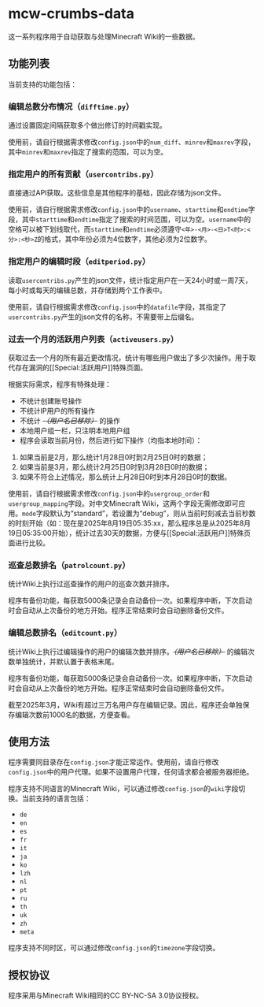 # mcw-crumbs-data
这一系列程序用于自动获取与处理Minecraft Wiki的一些数据。

## 功能列表
当前支持的功能包括：

### 编辑总数分布情况（`difftime.py`）
通过设置固定间隔获取多个做出修订的时间戳实现。

使用前，请自行根据需求修改`config.json`中的`num_diff`、`minrev`和`maxrev`字段，其中`minrev`和`maxrev`指定了搜索的范围，可以为空。

### 指定用户的所有贡献（`usercontribs.py`）
直接通过API获取。这些信息是其他程序的基础，因此存储为json文件。

使用前，请自行根据需求修改`config.json`中的`username`、`starttime`和`endtime`字段，其中`starttime`和`endtime`指定了搜索的时间范围，可以为空。`username`中的空格可以被下划线取代，而`starttime`和`endtime`必须遵守`<年>-<月>-<日>T<时>:<分>:<秒>Z`的格式，其中年份必须为4位数字，其他必须为2位数字。

### 指定用户的编辑时段（`editperiod.py`）
读取`usercontribs.py`产生的json文件，统计指定用户在一天24小时或一周7天，每小时或每天的编辑总数，并存储到两个工作表中。

使用前，请自行根据需求修改`config.json`中的`datafile`字段，其指定了`usercontribs.py`产生的json文件的名称，不需要带上后缀名。

### 过去一个月的活跃用户列表（`activeusers.py`）
获取过去一个月的所有最近更改情况，统计有哪些用户做出了多少次操作。用于取代存在漏洞的[[Special:活跃用户]]特殊页面。

根据实际需求，程序有特殊处理：
* 不统计创建账号操作
* 不统计IP用户的所有操作
* 不统计 _~~（用户名已移除）~~_ 的操作
* 本地用户组一栏，只注明本地用户组
* 程序会读取当前月份，然后进行如下操作（均指本地时间）：
1. 如果当前是2月，那么统计1月28日0时到2月25日0时的数据；
2. 如果当前是3月，那么统计2月25日0时到3月28日0时的数据；
3. 如果不符合上述情况，那么统计上月28日0时到本月28日0时的数据。

使用前，请自行根据需求修改`config.json`中的`usergroup_order`和`usergroup_mapping`字段。对中文Minecraft Wiki，这两个字段无需修改即可应用。`mode`字段默认为“standard”，若设置为“debug”，则从当前时刻减去当前秒数的时刻开始（如：现在是2025年8月19日05:35:xx，那么程序总是从2025年8月19日05:35:00开始），统计过去30天的数据，方便与[[Special:活跃用户]]特殊页面进行比较。

### 巡查总数排名（`patrolcount.py`）
统计Wiki上执行过巡查操作的用户的巡查次数并排序。

程序有备份功能，每获取5000条记录会自动备份一次。如果程序中断，下次启动时会自动从上次备份的地方开始。程序正常结束时会自动删除备份文件。

### 编辑总数排名（`editcount.py`）
统计Wiki上执行过编辑操作的用户的编辑次数并排序。_~~（用户名已移除）~~_ 的编辑次数单独统计，并默认置于表格末尾。

程序有备份功能，每获取5000条记录会自动备份一次。如果程序中断，下次启动时会自动从上次备份的地方开始。程序正常结束时会自动删除备份文件。

截至2025年3月，Wiki有超过三万名用户存在编辑记录。因此，程序还会单独保存编辑次数前1000名的数据，方便查看。

## 使用方法
程序需要同目录存在`config.json`才能正常运作。使用前，请自行修改`config.json`中的用户代理。如果不设置用户代理，任何请求都会被服务器拒绝。

程序支持不同语言的Minecraft Wiki，可以通过修改`config.json`的`wiki`字段切换。当前支持的语言包括：
* `de`
* `en`
* `es`
* `fr`
* `it`
* `ja`
* `ko`
* `lzh`
* `nl`
* `pt`
* `ru`
* `th`
* `uk`
* `zh`
* `meta`

程序支持不同时区，可以通过修改`config.json`的`timezone`字段切换。

## 授权协议
程序采用与Minecraft Wiki相同的CC BY-NC-SA 3.0协议授权。

